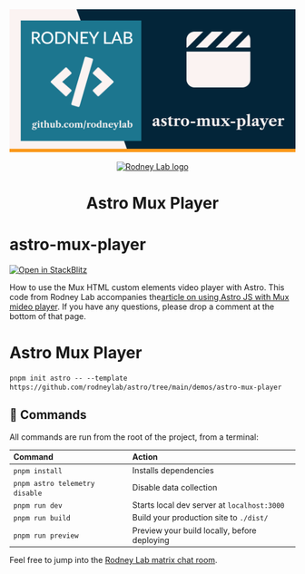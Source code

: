 <img src="../../images/rodneylab-github-astro-mux-player.png" alt="Rodney Lab astro-mux-player Github banner">

<p align="center">
  <a aria-label="Open Rodney Lab site" href="https://rodneylab.com" rel="nofollow noopener noreferrer">
    <img alt="Rodney Lab logo" src="https://rodneylab.com/assets/icon.png" width="60" />
  </a>
</p>
<h1 align="center">
  Astro Mux Player
</h1>

# astro-mux-player

[![Open in StackBlitz](https://developer.stackblitz.com/img/open_in_stackblitz.svg)](https://stackblitz.com/github/rodneylab/astro/tree/main/demos/astro-mux-player)

How to use the Mux HTML custom elements video player with Astro. This code from Rodney Lab accompanies the<a aria-label="Open Rodney Lab blog post on Astro JS Tutorial" href="https://rodneylab.com/astro-js-mux-video/">article on using Astro JS with Mux mideo player</a>. If you have any questions, please drop a comment at the bottom of that page.

# Astro Mux Player

```
pnpm init astro -- --template https://github.com/rodneylab/astro/tree/main/demos/astro-mux-player
```

## 🧞 Commands

All commands are run from the root of the project, from a terminal:

| Command                        | Action                                       |
| :----------------------------- | :------------------------------------------- |
| `pnpm install`                 | Installs dependencies                        |
| `pnpm astro telemetry disable` | Disable data collection                      |
| `pnpm run dev`                 | Starts local dev server at `localhost:3000`  |
| `pnpm run build`               | Build your production site to `./dist/`      |
| `pnpm run preview`             | Preview your build locally, before deploying |

Feel free to jump into the [Rodney Lab matrix chat room](https://matrix.to/#/%23rodney:matrix.org).
